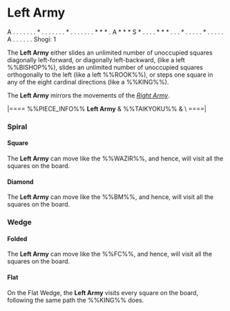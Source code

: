 # Left Army

<div class = "movement">
A . . . . . .
. * . . . . .
. . * . . . .
. . . * * * .
A * * * S * .
. . . * * * .
. . * . . . .
. * . . . . .
A . . . . . .
Shogi: 1
</div>

The **Left Army** either slides an unlimited number of unoccupied
squares diagonally left-forward, or diagonally left-backward, (like a left
%%BISHOP%%), slides an unlimited number of unoccupied squares orthogonally
to the left (like a left %%ROOK%%), or steps one square in any of the
eight cardinal directions (like a %%KING%%).

The **Left Army** mirrors the movements of the
[*Right Army*](right_army.html).

|====
%%PIECE_INFO%%
  **Left Army**
& %%TAIKYOKU%%
& \\
====|
      
### Spiral

#### Square

The **Left Army** can move like the %%WAZIR%%, and hence, will visit
all the squares on the board.

#### Diamond

The **Left Army** can move like the %%BM%%, and hence, will visit
all the squares on the board.

### Wedge

#### Folded

The **Left Army** can move like the %%FC%%, and hence, will visit
all the squares on the board.

#### Flat

On the Flat Wedge, the **Left Army** visits every square on the
board, following the same path the %%KING%% does.
